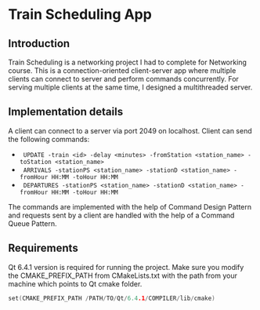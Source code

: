 # Train Scheduling App

## Introduction

Train Scheduling is a networking project I had to complete for Networking course. This is a connection-oriented client-server app where multiple clients can connect
to server and perform commands concurrently. For serving multiple clients at the same time, I designed a multithreaded server.
## Implementation details

A client can connect to a server via port 2049 on localhost. Client can send the following commands:
- ``` UPDATE -train <id> -delay <minutes> -fromStation <station_name> -toStation <station_name>```
- ``` ARRIVALS -stationPS <station_name> -stationD <station_name> -fromHour HH:MM -toHour HH:MM```
- ``` DEPARTURES -stationPS <station_name> -stationD <station_name> -fromHour HH:MM -toHour HH:MM```

The commands are implemented with the help of Command Design Pattern and requests sent by a client are handled with the help of a Command Queue Pattern. 
## Requirements
Qt 6.4.1 version is required for running the project. Make sure you modify the CMAKE_PREFIX_PATH from CMakeLists.txt with the path from your machine which points
to Qt cmake folder.

```C++
set(CMAKE_PREFIX_PATH /PATH/TO/Qt/6.4.1/COMPILER/lib/cmake)
```
